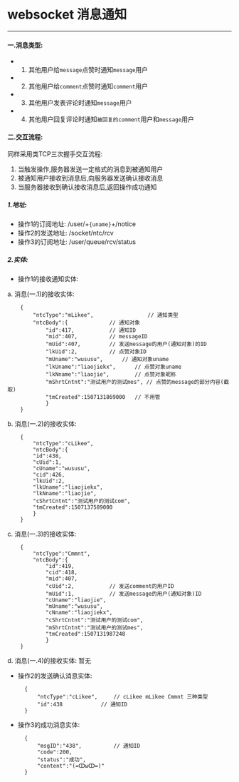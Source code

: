 # websocket 消息通知
----

####  一.消息类型:

- 1. 其他用户给`message`点赞时通知`message`用户
- 2. 其他用户给`comment`点赞时通知`comment`用户
- 3. 其他用户发表评论时通知`message`用户
- 4. 其他用户回复评论时通知`被回复的comment`用户和`message`用户



#### 二.交互流程:

同样采用类TCP三次握手交互流程:
 1. 当触发操作,服务器发送一定格式的消息到被通知用户
 2. 被通知用户接收到消息后,向服务器发送确认接收消息
 3. 当服务器接收到确认接收消息后,返回操作成功通知

##### 1.地址:

- 操作1的订阅地址: /user/+`{uname}`+/notice
- 操作2的发送地址: /socket/ntc/rcv
- 操作3的订阅地址: /user/queue/rcv/status

##### 2.实体:

- 操作1的接收通知实体:

a.  消息(一.1)的接收实体:

		{
			"ntcType":"mLikee",             	// 通知类型
			"ntcBody":{				// 通知对象
				"id":417,			// 通知ID
				"mid":407,			// messageID
				"mUid":407,			// 发送message的用户(通知对象)的ID
				"lkUid":2,			// 点赞对象ID
				"mUname":"wususu",		// 通知对象uname
				"lkUname":"liaojiekx",		// 点赞对象uname
				"lkNname":"liaojie",		// 点赞对象昵称
				"mShrtCntnt":"测试用户的测试mes", // 点赞的message的部分内容(截取)
				"tmCreated":1507131869000	// 不用管
				}
		}

b. 消息(一.2)的接收实体:

		{
			"ntcType":"cLikee",
			"ntcBody":{
			"id":438,
			"cUid":1,
			"cUname":"wususu",
			"cid":426,
			"lkUid":2,
			"lkUname":"liaojiekx",
			"lkNname":"liaojie",
			"cShrtCntnt":"测试用户的测试com",
			"tmCreated":1507137589000
			}
		}

c. 消息(一.3)的接收实体:

		{
			"ntcType":"Cmmnt",
			"ntcBody":{
				"id":419,
				"cid":418,			
				"mid":407,			
				"cUid":2,			// 发送comment的用户ID
				"mUid":1,			// 发送message的用户(通知对象)ID
				"cUname":"liaojie",		
				"mUname":"wususu",
				"cNname":"liaojiekx",		
				"cShrtCntnt":"测试用户的测试com",
				"mShrtCntnt":"测试用户的测试mes",
				"tmCreated":1507131987248
				}
		}

d. 消息(一.4)的接收实体:
暂无

- 操作2的发送确认消息实体:

		{
			"ntcType":"cLikee",		// cLikee mLikee Cmmnt 三种类型
			"id":438			// 通知ID
		}
		
- 操作3的成功消息实体:

		{
			"msgID":"438",			// 通知ID
			"code":200,
			"status":"成功",
			"content":"(=ↀωↀ=)"
		}



		
